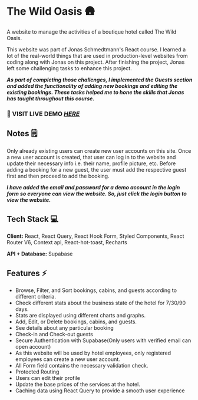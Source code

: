 # The Wild Oasis 🛖
A website to manage the activities of a boutique hotel called The Wild Oasis. 

This website was part of Jonas Schmedtmann's React course. I learned a lot of the real-world things that are used in production-level websites from coding along with Jonas on this project. After finishing the project, Jonas left some challenging tasks to enhance this project. 

_**As part of completing those challenges, I implemented the Guests section and added the functionality of adding new bookings and editing the existing bookings. These tasks helped me to hone the skills that Jonas has taught throughout this course.**_

### 🚀 VISIT LIVE DEMO _[HERE](https://wild-oasis-jade.vercel.app)_

## Notes 🗒️
Only already existing users can create new user accounts on this site. Once a new user account is created, that user can log in to the website and update their necessary info i.e. their name, profile picture, etc. Before adding a booking for a new guest, the user must add the respective guest first and then proceed to add the booking. 

_**I have added the email and password for a demo account in the login form so everyone can view the website. So, just click the login button to view the website.**_

## Tech Stack 💻

**Client:** React, React Query, React Hook Form, Styled Components, React Router V6, Context api, React-hot-toast, Recharts

**API + Database:** Supabase

## Features ⚡️
- Browse, Filter, and Sort bookings, cabins, and guests according to different criteria.
- Check different stats about the business state of the hotel for 7/30/90 days.
- Stats are displayed using different charts and graphs.
- Add, Edit, or Delete bookings, cabins, and guests.
- See details about any particular booking
- Check-in and Check-out guests
- Secure Authentication with Supabase(Only users with verified email can open account)
- As this website will be used by hotel employees, only registered employees can create a new user account.
- All Form field contains the necessary validation check.
- Protected Routing
- Users can edit their profile
- Update the base prices of the services at the hotel.
- Caching data using React Query to provide a smooth user experience






